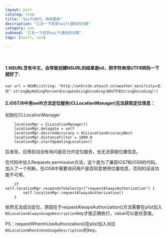 ```yaml
---
layout: post
catalog: true
title: "Swift技巧，持续更新"
description: "汇总一下初学swift遇到的问题"
category: ios
subhead: '汇总一下初学swift遇到的问题'
tags: [swift, ios]

---
```


<br >

#### 1.NSURL含有中文，会导致创建NSURL的结果是nil，把字符串用UTF8转码一下就好了:

    var url = NSURL(string: "http://wthrcdn.etouch.cn/weather_mini?city=北京".stringByAddingPercentEscapesUsingEncoding(NSUTF8StringEncoding)!)

#### 2.iOS7/8中用swift方法定位服务(CLLocationManager)无法获取定位信息：
初始化CLLocationManager

        locationMgr = CLLocationManager()
        locationMgr.delegate = self
        locationMgr.desiredAccuracy = kCLLocationAccuracyBest
        locationMgr.distanceFilter = 1000.0
        locationMgr.startUpdatingLocation()
后发现，应用启动没有询问是否允许定位服务，也无法获取位置信息。

在代码中加入Requests permission方法，这个是为了兼容iOS7和iOS8的代码，加入了一个判断。在iOS8中需要询问用户是否同意使用位置信息，否则的话该功能不可用。

        if self.locationMgr.respondsToSelector("requestAlwaysAuthorization") {
            self.locationMgr.requestAlwaysAuthorization()
        }   
        
依然无法成功定位，原因在于requestAlwaysAuthorization()方法需要在plist加入`NSLocationAlwaysUsageDescription`key才能正确执行，value可以是任意值。

PS：requestWhenInUseAuthorization()在plist加入对应`NSLocationWhenInUseUsageDescription`的key。      
        


